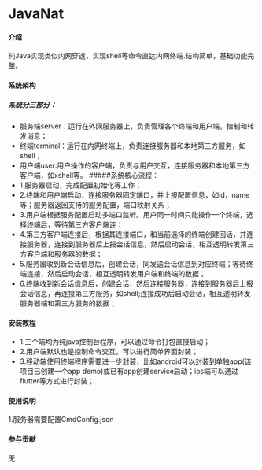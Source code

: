 # JavaNat

#### 介绍
纯Java实现类似内网穿透，实现shell等命令直达内网终端.结构简单，基础功能完整。

#### 系统架构
##### 系统分三部分：
* 服务端server：运行在外网服务器上，负责管理各个终端和用户端，控制和转发消息；
* 终端terminal：运行在内网终端上，负责连接服务器和本地第三方服务，如shell；
* 用户端user:用户操作的客户端，负责与用户交互，连接服务器和本地第三方客户端，如xshell等。
#####系统核心流程：
* 1.服务器启动，完成配置初始化等工作；
* 2.终端和用户端启动，连接服务器固定端口，并上报配置信息，如id，name等；服务器返回支持的服务配置，端口映射关系；
* 3.用户端根据服务配置启动多端口监听。用户同一时间只能操作一个终端，选择终端后，等待第三方客户端连；
* 4.第三方客户端连接后，根据其连接端口，和当前选择的终端创建回话，并连接服务器，连接到服务器后上报会话信息，然后启动会话，相互透明转发第三方客户端和服务器的数据；
* 5.服务器收到新会话信息后，创建会话，同发送会话信息到对应终端；等待终端连接，然后启动会话，相互透明转发用户端和终端的数据；
* 6.终端收到新会话信息后，创建会话，然后连接服务器，连接到服务器后上报会话信息，再连接第三方服务，如shell;连接成功后启动会话，相互透明转发服务器端和第三方服务的数据；


#### 安装教程

* 1.三个端均为纯java控制台程序，可以通过命令打包直接启动；
* 2.用户端默认也是控制命令交互，可以进行简单界面封装；
* 3.移动端使用终端程序需要进一步封装，比如android可以封装到单独app(该项目已创建一个app demo)或已有app创建service启动；ios端可以通过flutter等方式进行封装；

#### 使用说明

1.服务器需要配置CmdConfig.json

#### 参与贡献
无
